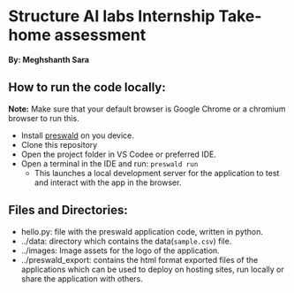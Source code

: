 # Structure AI labs Internship Take-home assessment

**By: Meghshanth Sara**

## How to run the code locally:

**Note:** Make sure that your default browser is Google Chrome or a chromium browser to run this.
- Install [preswald](https://docs.preswald.com/quickstart) on you device.
- Clone this repository
- Open the project folder in VS Codee or preferred IDE.
- Open a terminal in the IDE and run:
  ```preswald run```
  - This launches a local development server for the application to test and interact with the app in the browser.

## Files and Directories:

- hello.py: file with the preswald application code, written in python.
- ../data: directory which contains the data(```sample.csv```) file.
- ../images: Image assets for the logo of the application.
- ../preswald_export: contains the html format exported files of the applications which can be used to deploy on hosting sites, run locally or share the application with others.